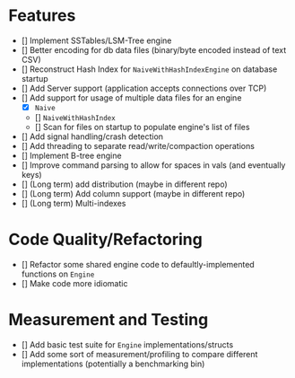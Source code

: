 # Features
- [] Implement SSTables/LSM-Tree engine
- [] Better encoding for db data files (binary/byte encoded instead of text CSV)
- [] Reconstruct Hash Index for `NaiveWithHashIndexEngine` on database startup
- [] Add Server support (application accepts connections over TCP)
- [] Add support for usage of multiple data files for an engine
    - [x] `Naive`
    - [] `NaiveWithHashIndex`
    - [] Scan for files on startup to populate engine's list of files
- [] Add signal handling/crash detection
- [] Add threading to separate read/write/compaction operations
- [] Implement B-tree engine
- [] Improve command parsing to allow for spaces in vals (and eventually keys)
- [] (Long term) add distribution (maybe in different repo)
- [] (Long term) Add column support (maybe in different repo)
- [] (Long term) Multi-indexes

# Code Quality/Refactoring
- [] Refactor some shared engine code to defaultly-implemented functions on `Engine`
- [] Make code more idiomatic

# Measurement and Testing
- [] Add basic test suite for `Engine` implementations/structs
- [] Add some sort of measurement/profiling to compare different implementations (potentially a benchmarking bin)